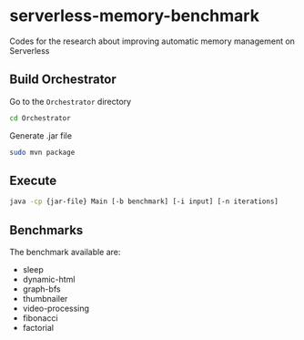 # serverless-memory-benchmark
Codes for the research about improving automatic memory management on Serverless

## Build Orchestrator

Go to the `Orchestrator` directory
```bash
cd Orchestrator
```

Generate .jar file

```bash
sudo mvn package
```

## Execute

```bash
java -cp {jar-file} Main [-b benchmark] [-i input] [-n iterations]
```

## Benchmarks

The benchmark available are:
- sleep
- dynamic-html
- graph-bfs
- thumbnailer
- video-processing
- fibonacci
- factorial

